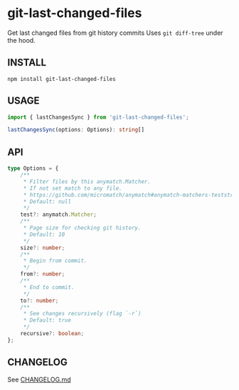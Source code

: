 # git-last-changed-files
Get last changed files from git history commits
Uses `git diff-tree` under the hood.

INSTALL
---
```
npm install git-last-changed-files
```

USAGE
---
```ts
import { lastChangesSync } from 'git-last-changed-files';

lastChangesSync(options: Options): string[]
```

API
---
```ts
type Options = {
    /**
     * Filter files by this anymatch.Matcher.
     * If not set match to any file.
     * https://github.com/micromatch/anymatch#anymatch-matchers-teststring-returnindex-startindex-endindex
     * Default: null
     */
    test?: anymatch.Matcher;
    /**
     * Page size for checking git history.
     * Default: 10
     */
    size?: number;
    /**
     * Begin from commit.
     */
    from?: number;
    /**
     * End to commit.
     */
    to?: number;
    /**
     * See changes recursively (flag `-r`)
     * Default: true
     */
    recursive?: boolean;
};
```

CHANGELOG
---
See [CHANGELOG.md](CHANGELOG.md)
